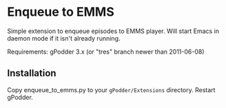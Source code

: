 # Enqueue to EMMS #

Simple extension to enqueue episodes to EMMS player. Will start
Emacs in daemon mode if it isn't already running.

Requirements: gPodder 3.x (or "tres" branch newer than 2011-06-08)

## Installation ##

Copy enqueue_to_emms.py to your `gPodder/Extensions`
directory. Restart gPodder.

